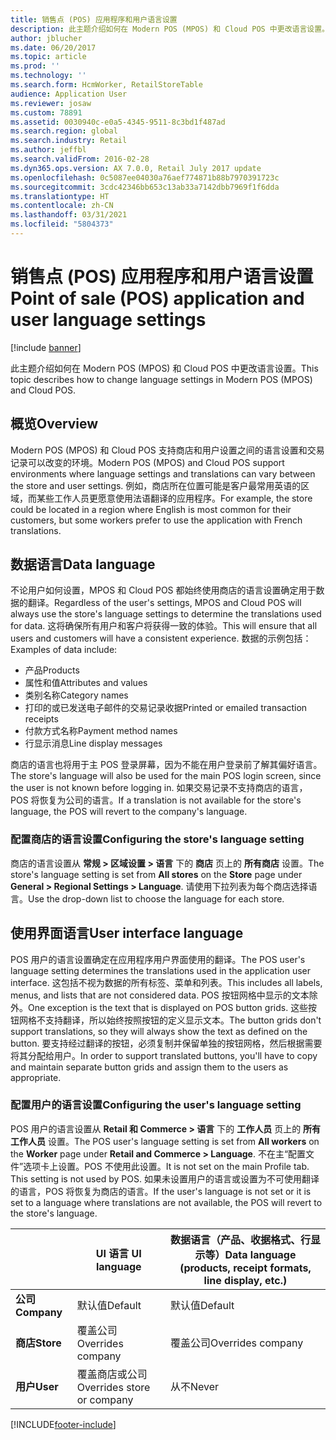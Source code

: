```yaml
---
title: 销售点 (POS) 应用程序和用户语言设置
description: 此主题介绍如何在 Modern POS (MPOS) 和 Cloud POS 中更改语言设置。
author: jblucher
ms.date: 06/20/2017
ms.topic: article
ms.prod: ''
ms.technology: ''
ms.search.form: HcmWorker, RetailStoreTable
audience: Application User
ms.reviewer: josaw
ms.custom: 78891
ms.assetid: 0030940c-e0a5-4345-9511-8c3bd1f487ad
ms.search.region: global
ms.search.industry: Retail
ms.author: jeffbl
ms.search.validFrom: 2016-02-28
ms.dyn365.ops.version: AX 7.0.0, Retail July 2017 update
ms.openlocfilehash: 0c5087ee04030a76aef774871b88b7970391723c
ms.sourcegitcommit: 3cdc42346bb653c13ab33a7142dbb7969f1f6dda
ms.translationtype: HT
ms.contentlocale: zh-CN
ms.lasthandoff: 03/31/2021
ms.locfileid: "5804373"
---
```

# <a name="point-of-sale-pos-application-and-user-language-settings"></a><span data-ttu-id="f930a-103">销售点 (POS) 应用程序和用户语言设置</span><span class="sxs-lookup"><span data-stu-id="f930a-103">Point of sale (POS) application and user language settings</span></span>

[!include [banner](includes/banner.md)]

<span data-ttu-id="f930a-104">此主题介绍如何在 Modern POS (MPOS) 和 Cloud POS 中更改语言设置。</span><span class="sxs-lookup"><span data-stu-id="f930a-104">This topic describes how to change language settings in Modern POS (MPOS) and Cloud POS.</span></span>

## <a name="overview"></a><span data-ttu-id="f930a-105">概览</span><span class="sxs-lookup"><span data-stu-id="f930a-105">Overview</span></span>
<span data-ttu-id="f930a-106">Modern POS (MPOS) 和 Cloud POS 支持商店和用户设置之间的语言设置和交易记录可以改变的环境。</span><span class="sxs-lookup"><span data-stu-id="f930a-106">Modern POS (MPOS) and Cloud POS support environments where language settings and translations can vary between the store and user settings.</span></span> <span data-ttu-id="f930a-107">例如，商店所在位置可能是客户最常用英语的区域，而某些工作人员更愿意使用法语翻译的应用程序。</span><span class="sxs-lookup"><span data-stu-id="f930a-107">For example, the store could be located in a region where English is most common for their customers, but some workers prefer to use the application with French translations.</span></span>

## <a name="data-language"></a><span data-ttu-id="f930a-108">数据语言</span><span class="sxs-lookup"><span data-stu-id="f930a-108">Data language</span></span>

<span data-ttu-id="f930a-109">不论用户如何设置，MPOS 和 Cloud POS 都始终使用商店的语言设置确定用于数据的翻译。</span><span class="sxs-lookup"><span data-stu-id="f930a-109">Regardless of the user's settings, MPOS and Cloud POS will always use the store's language settings to determine the translations used for data.</span></span> <span data-ttu-id="f930a-110">这将确保所有用户和客户将获得一致的体验。</span><span class="sxs-lookup"><span data-stu-id="f930a-110">This will ensure that all users and customers will have a consistent experience.</span></span> <span data-ttu-id="f930a-111">数据的示例包括：</span><span class="sxs-lookup"><span data-stu-id="f930a-111">Examples of data include:</span></span>

- <span data-ttu-id="f930a-112">产品</span><span class="sxs-lookup"><span data-stu-id="f930a-112">Products</span></span>
- <span data-ttu-id="f930a-113">属性和值</span><span class="sxs-lookup"><span data-stu-id="f930a-113">Attributes and values</span></span>
- <span data-ttu-id="f930a-114">类别名称</span><span class="sxs-lookup"><span data-stu-id="f930a-114">Category names</span></span>
- <span data-ttu-id="f930a-115">打印的或已发送电子邮件的交易记录收据</span><span class="sxs-lookup"><span data-stu-id="f930a-115">Printed or emailed transaction receipts</span></span>
- <span data-ttu-id="f930a-116">付款方式名称</span><span class="sxs-lookup"><span data-stu-id="f930a-116">Payment method names</span></span>
- <span data-ttu-id="f930a-117">行显示消息</span><span class="sxs-lookup"><span data-stu-id="f930a-117">Line display messages</span></span>

<span data-ttu-id="f930a-118">商店的语言也将用于主 POS 登录屏幕，因为不能在用户登录前了解其偏好语言。</span><span class="sxs-lookup"><span data-stu-id="f930a-118">The store's language will also be used for the main POS login screen, since the user is not known before logging in.</span></span> <span data-ttu-id="f930a-119">如果交易记录不支持商店的语言，POS 将恢复为公司的语言。</span><span class="sxs-lookup"><span data-stu-id="f930a-119">If a translation is not available for the store's language, the POS will revert to the company's language.</span></span>

### <a name="configuring-the-stores-language-setting"></a><span data-ttu-id="f930a-120">配置商店的语言设置</span><span class="sxs-lookup"><span data-stu-id="f930a-120">Configuring the store's language setting</span></span>

<span data-ttu-id="f930a-121">商店的语言设置从 **常规 &gt; 区域设置 &gt; 语言** 下的 **商店** 页上的 **所有商店** 设置。</span><span class="sxs-lookup"><span data-stu-id="f930a-121">The store's language setting is set from **All stores** on the **Store** page under **General &gt; Regional Settings &gt; Language**.</span></span> <span data-ttu-id="f930a-122">请使用下拉列表为每个商店选择语言。</span><span class="sxs-lookup"><span data-stu-id="f930a-122">Use the drop-down list to choose the language for each store.</span></span>

## <a name="user-interface-language"></a><span data-ttu-id="f930a-123">使用界面语言</span><span class="sxs-lookup"><span data-stu-id="f930a-123">User interface language</span></span>

<span data-ttu-id="f930a-124">POS 用户的语言设置确定在应用程序用户界面使用的翻译。</span><span class="sxs-lookup"><span data-stu-id="f930a-124">The POS user's language setting determines the translations used in the application user interface.</span></span> <span data-ttu-id="f930a-125">这包括不视为数据的所有标签、菜单和列表。</span><span class="sxs-lookup"><span data-stu-id="f930a-125">This includes all labels, menus, and lists that are not considered data.</span></span> <span data-ttu-id="f930a-126">POS 按钮网格中显示的文本除外。</span><span class="sxs-lookup"><span data-stu-id="f930a-126">One exception is the text that is displayed on POS button grids.</span></span> <span data-ttu-id="f930a-127">这些按钮网格不支持翻译，所以始终按照按钮的定义显示文本。</span><span class="sxs-lookup"><span data-stu-id="f930a-127">The button grids don't support translations, so they will always show the text as defined on the button.</span></span> <span data-ttu-id="f930a-128">要支持经过翻译的按钮，必须复制并保留单独的按钮网格，然后根据需要将其分配给用户。</span><span class="sxs-lookup"><span data-stu-id="f930a-128">In order to support translated buttons, you'll have to copy and maintain separate button grids and assign them to the users as appropriate.</span></span>

### <a name="configuring-the-users-language-setting"></a><span data-ttu-id="f930a-129">配置用户的语言设置</span><span class="sxs-lookup"><span data-stu-id="f930a-129">Configuring the user's language setting</span></span>

<span data-ttu-id="f930a-130">POS 用户的语言设置从 **Retail 和 Commerce &gt; 语言** 下的 **工作人员** 页上的 **所有工作人员** 设置。</span><span class="sxs-lookup"><span data-stu-id="f930a-130">The POS user's language setting is set from **All workers** on the **Worker** page under **Retail and Commerce &gt; Language**.</span></span> <span data-ttu-id="f930a-131">不在主“配置文件”选项卡上设置。POS 不使用此设置。</span><span class="sxs-lookup"><span data-stu-id="f930a-131">It is not set on the main Profile tab. This setting is not used by POS.</span></span> <span data-ttu-id="f930a-132">如果未设置用户的语言或设置为不可使用翻译的语言，POS 将恢复为商店的语言。</span><span class="sxs-lookup"><span data-stu-id="f930a-132">If the user's language is not set or it is set to a language where translations are not available, the POS will revert to the store's language.</span></span>

|             | <span data-ttu-id="f930a-133">UI 语言  </span><span class="sxs-lookup"><span data-stu-id="f930a-133">UI language</span></span>                | <span data-ttu-id="f930a-134">数据语言（产品、收据格式、行显示等）</span><span class="sxs-lookup"><span data-stu-id="f930a-134">Data language (products, receipt formats, line display, etc.)</span></span> |
|-------------|----------------------------|---------------------------------------------------------------|
| <span data-ttu-id="f930a-135">**公司**</span><span class="sxs-lookup"><span data-stu-id="f930a-135">**Company**</span></span> | <span data-ttu-id="f930a-136">默认值</span><span class="sxs-lookup"><span data-stu-id="f930a-136">Default</span></span>                    | <span data-ttu-id="f930a-137">默认值</span><span class="sxs-lookup"><span data-stu-id="f930a-137">Default</span></span>                                                       |
| <span data-ttu-id="f930a-138">**商店**</span><span class="sxs-lookup"><span data-stu-id="f930a-138">**Store**</span></span>   | <span data-ttu-id="f930a-139">覆盖公司</span><span class="sxs-lookup"><span data-stu-id="f930a-139">Overrides company</span></span>          | <span data-ttu-id="f930a-140">覆盖公司</span><span class="sxs-lookup"><span data-stu-id="f930a-140">Overrides company</span></span>                                             |
| <span data-ttu-id="f930a-141">**用户**</span><span class="sxs-lookup"><span data-stu-id="f930a-141">**User**</span></span>    | <span data-ttu-id="f930a-142">覆盖商店或公司</span><span class="sxs-lookup"><span data-stu-id="f930a-142">Overrides store or company</span></span> | <span data-ttu-id="f930a-143">从不</span><span class="sxs-lookup"><span data-stu-id="f930a-143">Never</span></span>                                                         |


[!INCLUDE[footer-include](../includes/footer-banner.md)]